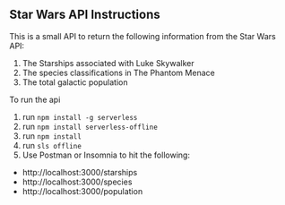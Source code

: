 <!--
title: 'AWS Simple HTTP Endpoint example in NodeJS'
description: 'This template demonstrates how to make a simple HTTP API with Node.js running on AWS Lambda and API Gateway using the Serverless Framework.'
layout: Doc
framework: v3
platform: AWS
language: nodeJS
authorLink: 'https://github.com/serverless'
authorName: 'Serverless, inc.'
authorAvatar: 'https://avatars1.githubusercontent.com/u/13742415?s=200&v=4'
-->

## Star Wars API Instructions

This is a small API to return the following information from the Star Wars API:
1. The Starships associated with Luke Skywalker
2. The species classifications in The Phantom Menace
3. The total galactic population

To run the api
1. run `npm install -g serverless`
2. run `npm install serverless-offline`
3. run `npm install`
4. run `sls offline`
4. Use Postman or Insomnia to hit the following:
- http://localhost:3000/starships
- http://localhost:3000/species
- http://localhost:3000/population
